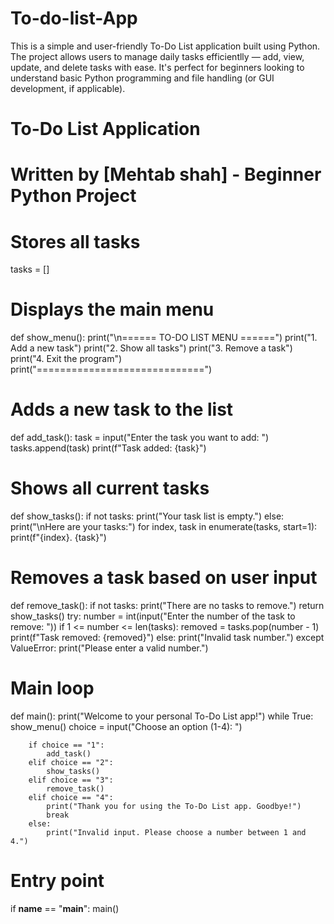 # To-do-list-App
This is a simple and user-friendly To-Do List application built using Python. The project allows users to manage daily tasks efficientlly — add, view, update, and delete tasks with ease. It's perfect for beginners looking to understand basic Python programming and file handling (or GUI development, if applicable).
<!-- beginners project -->
# To-Do List Application
# Written by [Mehtab shah] - Beginner Python Project

# Stores all tasks
tasks = []

# Displays the main menu
def show_menu():
    print("\n====== TO-DO LIST MENU ======")
    print("1. Add a new task")
    print("2. Show all tasks")
    print("3. Remove a task")
    print("4. Exit the program")
    print("=============================")

# Adds a new task to the list
def add_task():
    task = input("Enter the task you want to add: ")
    tasks.append(task)
    print(f"Task added: {task}")

# Shows all current tasks
def show_tasks():
    if not tasks:
        print("Your task list is empty.")
    else:
        print("\nHere are your tasks:")
        for index, task in enumerate(tasks, start=1):
            print(f"{index}. {task}")

# Removes a task based on user input
def remove_task():
    if not tasks:
        print("There are no tasks to remove.")
        return
    show_tasks()
    try:
        number = int(input("Enter the number of the task to remove: "))
        if 1 <= number <= len(tasks):
            removed = tasks.pop(number - 1)
            print(f"Task removed: {removed}")
        else:
            print("Invalid task number.")
    except ValueError:
        print("Please enter a valid number.")

# Main loop
def main():
    print("Welcome to your personal To-Do List app!")
    while True:
        show_menu()
        choice = input("Choose an option (1-4): ")

        if choice == "1":
            add_task()
        elif choice == "2":
            show_tasks()
        elif choice == "3":
            remove_task()
        elif choice == "4":
            print("Thank you for using the To-Do List app. Goodbye!")
            break
        else:
            print("Invalid input. Please choose a number between 1 and 4.")

# Entry point
if __name__ == "__main__":
    main()
